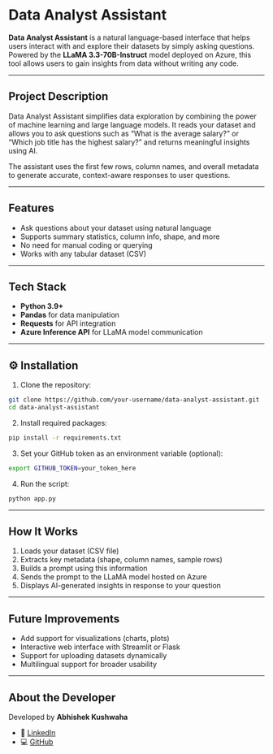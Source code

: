 # Data Analyst Assistant

**Data Analyst Assistant** is a natural language-based interface that helps users interact with and explore their datasets by simply asking questions. Powered by the **LLaMA 3.3-70B-Instruct** model deployed on Azure, this tool allows users to gain insights from data without writing any code.

---

##  Project Description

Data Analyst Assistant simplifies data exploration by combining the power of machine learning and large language models. It reads your dataset and allows you to ask questions such as “What is the average salary?” or “Which job title has the highest salary?” and returns meaningful insights using AI.

The assistant uses the first few rows, column names, and overall metadata to generate accurate, context-aware responses to user questions.

---

## Features

- Ask questions about your dataset using natural language
- Supports summary statistics, column info, shape, and more
- No need for manual coding or querying
- Works with any tabular dataset (CSV)

---

## Tech Stack

- **Python 3.9+**
- **Pandas** for data manipulation
- **Requests** for API integration
- **Azure Inference API** for LLaMA model communication

---

## ⚙️ Installation

1. Clone the repository:

```bash
git clone https://github.com/your-username/data-analyst-assistant.git
cd data-analyst-assistant
```

2. Install required packages:

```bash
pip install -r requirements.txt
```

3. Set your GitHub token as an environment variable (optional):

```bash
export GITHUB_TOKEN=your_token_here
```

4. Run the script:

```bash
python app.py
```

---

##  How It Works

1. Loads your dataset (CSV file)
2. Extracts key metadata (shape, column names, sample rows)
3. Builds a prompt using this information
4. Sends the prompt to the LLaMA model hosted on Azure
5. Displays AI-generated insights in response to your question

---

## Future Improvements

- Add support for visualizations (charts, plots)
- Interactive web interface with Streamlit or Flask
- Support for uploading datasets dynamically
- Multilingual support for broader usability

---

## About the Developer

Developed by **Abhishek Kushwaha**

- 🔗 [LinkedIn](https://www.linkedin.com/in/abhishek-kushwaha)
- 💻 [GitHub](https://github.com/abhishek10027)

